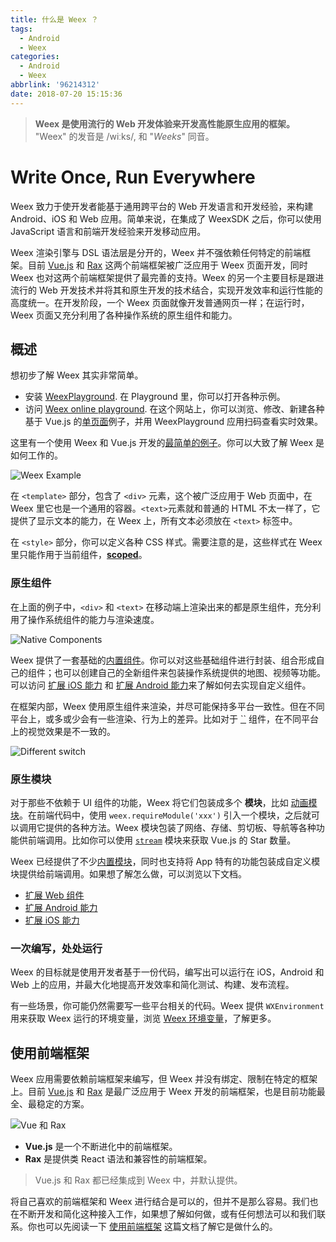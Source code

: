 ```yaml
---
title: 什么是 Weex ？
tags:
  - Android
  - Weex
categories:
  - Android
  - Weex
abbrlink: '96214312'
date: 2018-07-20 15:15:36
---
```


> **Weex 是使用流行的 Web 开发体验来开发高性能原生应用的框架。**
> "Weex" 的发音是 /wiːks/, 和 "*Weeks*" 同音。

# Write Once, Run Everywhere

Weex 致力于使开发者能基于通用跨平台的 Web 开发语言和开发经验，来构建 Android、iOS 和 Web 应用。简单来说，在集成了 WeexSDK 之后，你可以使用 JavaScript 语言和前端开发经验来开发移动应用。

Weex 渲染引擎与 DSL 语法层是分开的，Weex 并不强依赖任何特定的前端框架。目前 [Vue.js](https://vuejs.org/) 和 [Rax](https://alibaba.github.io/rax/) 这两个前端框架被广泛应用于 Weex 页面开发，同时 Weex 也对这两个前端框架提供了最完善的支持。Weex 的另一个主要目标是跟进流行的 Web 开发技术并将其和原生开发的技术结合，实现开发效率和运行性能的高度统一。在开发阶段，一个 Weex 页面就像开发普通网页一样；在运行时，Weex 页面又充分利用了各种操作系统的原生组件和能力。

<!--more-->

## 概述

想初步了解 Weex 其实非常简单。

- 安装 [WeexPlayground](http://weex.apache.org/tools/playground.html). 在 Playground 里，你可以打开各种示例。
- 访问 [Weex online playground](http://dotwe.org/vue). 在这个网站上，你可以浏览、修改、新建各种基于 Vue.js 的[单页面](https://weex.apache.org/zh/guide/(https://vuejs.org/v2/guide/single-file-components.html))例子，并用 WeexPlayground 应用扫码查看实时效果。

这里有一个使用 Weex 和 Vue.js 开发的[最简单的例子](http://dotwe.org/vue/8da01827631b21150a12dd54d7114380)。你可以大致了解 Weex 是如何工作的。

![Weex Example](https://weex.apache.org/assets/img/weex-example-yo.f145cfa8.png)

在 `<template>` 部分，包含了 `<div>` 元素，这个被广泛应用于 Web 页面中，在 Weex 里它也是一个通用的容器。`<text>`元素就和普通的 HTML 不太一样了，它提供了显示文本的能力，在 Weex 上，所有文本必须放在 `<text>` 标签中。

在 `<style>` 部分，你可以定义各种 CSS 样式。需要注意的是，这些样式在 Weex 里只能作用于当前组件，[**scoped**](https://vue-loader.vuejs.org/en/features/scoped-css.html)。

### 原生组件

在上面的例子中，`<div>` 和 `<text>` 在移动端上渲染出来的都是原生组件，充分利用了操作系统组件的能力与渲染速度。

![Native Components](https://weex.apache.org/assets/img/native-component.3ed5300a.png)

Weex 提供了一套基础的[内置组件](https://weex.apache.org/zh/docs/components/div.html)。你可以对这些基础组件进行封装、组合形成自己的组件；也可以创建自己的全新组件来包装操作系统提供的地图、视频等功能。可以访问 [扩展 iOS 能力](https://weex.apache.org/zh/guide/extend/extend-ios.html) 和 [扩展 Android 能力](https://weex.apache.org/zh/guide/extend/extend-android.html)来了解如何去实现自定义组件。

在框架内部，Weex 使用原生组件来渲染，并尽可能保持多平台一致性。但在不同平台上，或多或少会有一些渲染、行为上的差异。比如对于 [``](http://dotwe.org/vue/d96943452b6708422197c47920903823) 组件，在不同平台上的视觉效果是不一致的。

![Different switch](https://weex.apache.org/assets/img/different-switch.5dcdbc2e.png)

### 原生模块

对于那些不依赖于 UI 组件的功能，Weex 将它们包装成多个 **模块**，比如 [动画模块](https://weex.apache.org/zh/docs/modules/animation.html)。在前端代码中，使用 `weex.requireModule('xxx')` 引入一个模块，之后就可以调用它提供的各种方法。Weex 模块包装了网络、存储、剪切板、导航等各种功能供前端调用。比如你可以使用 [`stream`](http://dotwe.org/vue/2ae062b6a04124a35bbe2da3b1e5c07b) 模块来获取 Vue.js 的 Star 数量。

Weex 已经提供了不少[内置模块](https://weex.apache.org/zh/docs/modules/animation.html)，同时也支持将 App 特有的功能包装成自定义模块提供给前端调用。如果想了解怎么做，可以浏览以下文档。

- [扩展 Web 组件](https://weex.apache.org/zh/guide/extend/extend-web.html)
- [扩展 Android 能力](https://weex.apache.org/zh/guide/extend/extend-android.html)
- [扩展 iOS 能力](https://weex.apache.org/zh/guide/extend/extend-ios.html)

### 一次编写，处处运行

Weex 的目标就是使用开发者基于一份代码，编写出可以运行在 iOS，Android 和 Web 上的应用，并最大化地提高开发效率和简化测试、构建、发布流程。

有一些场景，你可能仍然需要写一些平台相关的代码。Weex 提供 `WXEnvironment` 用来获取 Weex 运行的环境变量，浏览 [Weex 环境变量](https://weex.apache.org/zh/docs/api/weex-variable.html)，了解更多。

## 使用前端框架

Weex 应用需要依赖前端框架来编写，但 Weex 并没有绑定、限制在特定的框架上。目前 [Vue.js](https://vuejs.org/) 和 [Rax](https://alibaba.github.io/rax/) 是最广泛应用于 Weex 开发的前端框架，也是目前功能最全、最稳定的方案。

![Vue 和 Rax](https://weex.apache.org/assets/img/vue-rax.bd610684.png)

- **Vue.js** 是一个不断进化中的前端框架。
- **Rax** 是提供类 React 语法和兼容性的前端框架。

> Vue.js 和 Rax 都已经集成到 Weex 中，并默认提供。

将自己喜欢的前端框架和 Weex 进行结合是可以的，但并不是那么容易。我们也在不断开发和简化这种接入工作，如果想了解如何做，或有任何想法可以和我们联系。你也可以先阅读一下 [使用前端框架](https://weex.apache.org/zh/guide/front-end-frameworks.html) 这篇文档了解它是做什么的。
